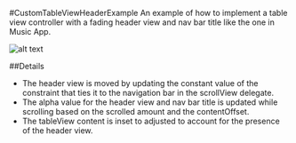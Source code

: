 #CustomTableViewHeaderExample
An example of how to implement a table view controller with a fading header view and nav bar title like the one in Music App.  

![alt text](example.gif "example")

##Details
- The header view is moved by updating the constant value of the constraint that ties it to the navigation bar in the scrollView delegate. 
- The alpha value for the header view and nav bar title is updated while scrolling based on the scrolled amount and the contentOffset.
- The tableView content is inset to adjusted to account for the presence of the header view. 
